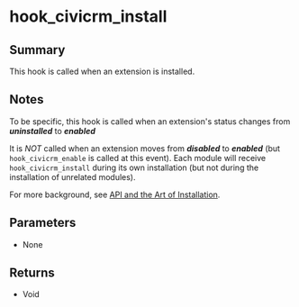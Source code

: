 # hook_civicrm_install

## Summary

This hook is called when an extension is installed.

## Notes

To be specific, this hook is called when an extension's
status changes from ***uninstalled*** to ***enabled***

It is *NOT* called when an extension moves from ***disabled*** to ***enabled***
(but `hook_civicrm_enable` is called at this event). Each module will
receive `hook_civicrm_install` during its own installation (but not
during the installation of unrelated modules).

For more background, see [API and the Art of
Installation](http://civicrm.org/blogs/totten/api-and-art-installation).

## Parameters

-   None

## Returns

-   Void